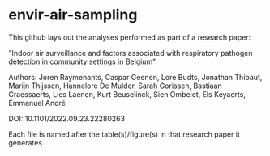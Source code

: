# envir-air-sampling

This github lays out the analyses performed as part of a research paper:

"Indoor air surveillance and factors associated with respiratory pathogen detection in community settings in Belgium"

Authors: Joren Raymenants,  Caspar Geenen, Lore Budts, Jonathan Thibaut, Marijn Thijssen, Hannelore De Mulder, Sarah Gorissen, Bastiaan Craessaerts, Lies Laenen, Kurt Beuselinck, Sien Ombelet, Els Keyaerts, Emmanuel André

DOI:  10.1101/2022.09.23.22280263

Each file is named after the table(s)/figure(s) in that research paper it generates
